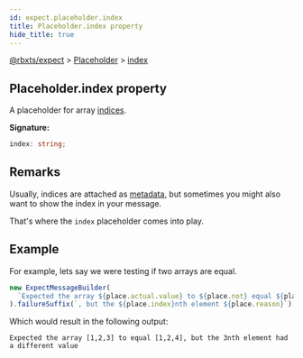 ```yaml
---
id: expect.placeholder.index
title: Placeholder.index property
hide_title: true
---
```


[@rbxts/expect](./expect.md) &gt; [Placeholder](./expect.placeholder.md) &gt; [index](./expect.placeholder.index.md)

## Placeholder.index property

A placeholder for array [indices](./expect.placeholder.index.md)<!-- -->.

**Signature:**

```typescript
index: string;
```

## Remarks

Usually, indices are attached as [metadata](./expect.expectmessagebuilder.metadata.md)<!-- -->, but sometimes you might also want to show the index in your message.

That's where the `index` placeholder comes into play.

## Example

For example, lets say we were testing if two arrays are equal.

```ts
new ExpectMessageBuilder(
  `Expected the array ${place.actual.value} to ${place.not} equal ${place.expected.value}`
).failureSuffix(`, but the ${place.index}nth element ${place.reason}`);
```
Which would result in the following output:

```logs
Expected the array [1,2,3] to equal [1,2,4], but the 3nth element had a different value
```
